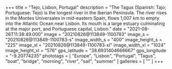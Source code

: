 +++
title = "Tejo, Lisbon, Portugal"
description = "The Tagus (Spanish: Tajo; Portuguese: Tejo) is the longest river in the Iberian Peninsula. The river rises in the Montes Universales in mid-eastern Spain, flows 1,007 km to empty into the Atlantic Ocean near Lisbon. Its mouth is a large estuary culminating at the major port, and Portuguese capital, Lisbon."
date = "2021-08-26T11:38:49.000"
image = "20210826@113849-1100783"
image_s = "20210826@113849-1100783-s"
image_width_s = "400"
image_height_s = "225"
image_xl = "20210826@113849-1100783-xl"
image_width_xl = "1024"
image_height_xl = "576"
gps_latitude = "38.6931404666667"
gps_longitude = "-9.20774235"
phototags = [ "Europe", "Lisbon", "Portugal", "Tagus", "boat", "bridge", "morning", "river", "sail", "summer" ]
galleries = [ "" ]
+++
